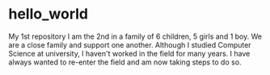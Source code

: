 # hello_world
My 1st repository
I am the 2nd in a family of 6 children, 5 girls and 1 boy.  We are a close family and support one another. Although I studied Computer Science at university, I haven't worked in the field for many years. I have always wanted to re-enter the field and am now taking steps to do so.
